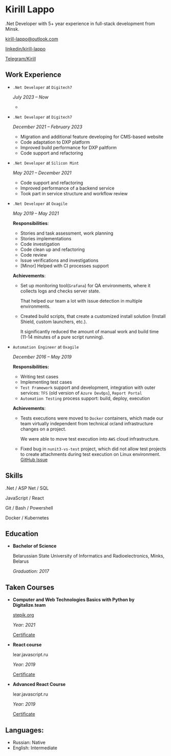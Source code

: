 # Kirill Lappo

.Net Developer with 5+ year experience in full-stack development from Minsk.

[kirill-lappo@outlook.com](mailto:kirill-lappo@outlook.com)

[linkedin/kirill-lappo](https://www.linkedin.com/in/kirill-d-lappo/)

[Telegram/Kirill](https://t.me/invertedknut)

## Work Experience

* `.Net Developer` at `Digitech7`

    *July 2023 – Now*

    * 

* `.Net Developer` at `Digitech7`

    *December 2021 – February 2023*

    * Migration and additional feature developing for CMS-based website
    * Code adaptation to DXP platform
    * Improved build performance for DXP paltform
    * Code support and refactoring

* `.Net Developer` at `Silicon Mint`

    *May 2021 – December 2021*

    * Code support and refactoring
    * Improved performance of a backend service
    * Took part in service structure and workflow review

* `.Net Developer` at `Oxagile`

    *May 2019 – May 2021*

    **Responsibilities**:

    * Stories and task assessment, work planning
    * Stories implementations
    * Code investigation
    * Code clean up and refactoring
    * Code review
    * Issue verifications and investigations
    * [Minor] Helped with CI processes support

    **Achievements**:

    * Set up monitoring tool(`Grafana`) for QA environments, where it collects logs and checks server state.

      That helped our team a lot with issue detection in multiple environments.

    * Created build scripts, that create a customized install solution (Install Shield, custom launchers, etc.).

      It significantly reduced the amount of manual work and build time (11-14 minutes of a pure script running).

* `Automation Engineer` at `Oxagile`

    *December 2016 – May 2019*

    **Responsibilities:**
    * Writing test cases
    * Implementing test cases
    * `Test Framework` support and development, integration with outer services: `TFS` (old version of `Azure DevOps`), `Report Portal`
    * `Automation Testing` process support: build, deploy, execution

    **Achievements**:

    * Tests executions were moved to `Docker` containers, which made our team virtually independent from technical or/and infrastructure changes on a project.

      We were able to move test execution into `AWS` cloud infrastructure.

    * Fixed bug in `nunit3-vs-test` project, which did not allow test projects to create attachments during test execution on Linux environment. [GitHub Issue](https://github.com/nunit/nunit3-vs-adapter/issues/494)

## Skills

.Net / ASP Net / SQL

JavaScript / React

Git / Bash / Powershell

Docker / Kubernetes

## Education

* **Bachelor of Science**

    Belarussian State University of Informatics and Radioelectronics, Minks, Belarus

    *Graduation: 2017*

## Taken Courses

* **Computer and Web Technologies Basics with Python by Digitalize.team**

    [stepik.org](https://stepik.org/course/96018/)

    *Year: 2021*

    [Certificate](https://stepik.org/cert/971816)

* **React course**

    lear.javascript.ru

    *Year: 2019*

    [Certificate](https://learn.javascript.ru/courses/react-20190514/kirill-lappo/en/certificate.jpg)

* **Advanced React Course**

    lear.javascript.ru

    *Year: 2019*

    [Certificate](https://learn.javascript.ru/courses/advreact-20191102/kirill-lappo/en/certificate.jpg)


## Languages:

* Russian: Native
* English: Intermediate

